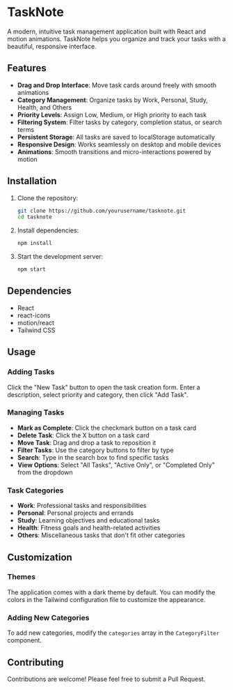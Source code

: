# TaskNote

A modern, intuitive task management application built with React and motion animations. TaskNote helps you organize and track your tasks with a beautiful, responsive interface.

## Features

- **Drag and Drop Interface**: Move task cards around freely with smooth animations
- **Category Management**: Organize tasks by Work, Personal, Study, Health, and Others
- **Priority Levels**: Assign Low, Medium, or High priority to each task
- **Filtering System**: Filter tasks by category, completion status, or search terms
- **Persistent Storage**: All tasks are saved to localStorage automatically
- **Responsive Design**: Works seamlessly on desktop and mobile devices
- **Animations**: Smooth transitions and micro-interactions powered by motion

## Installation

1. Clone the repository:
   ```bash
   git clone https://github.com/yourusername/tasknote.git
   cd tasknote
   ```

2. Install dependencies:
   ```bash
   npm install
   ```

3. Start the development server:
   ```bash
   npm start
   ```

## Dependencies

- React
- react-icons
- motion/react
- Tailwind CSS

## Usage

### Adding Tasks
Click the "New Task" button to open the task creation form. Enter a description, select priority and category, then click "Add Task".

### Managing Tasks
- **Mark as Complete**: Click the checkmark button on a task card
- **Delete Task**: Click the X button on a task card
- **Move Task**: Drag and drop a task to reposition it
- **Filter Tasks**: Use the category buttons to filter by type
- **Search**: Type in the search box to find specific tasks
- **View Options**: Select "All Tasks", "Active Only", or "Completed Only" from the dropdown

### Task Categories
- **Work**: Professional tasks and responsibilities
- **Personal**: Personal projects and errands
- **Study**: Learning objectives and educational tasks
- **Health**: Fitness goals and health-related activities
- **Others**: Miscellaneous tasks that don't fit other categories

## Customization

### Themes
The application comes with a dark theme by default. You can modify the colors in the Tailwind configuration file to customize the appearance.

### Adding New Categories
To add new categories, modify the `categories` array in the `CategoryFilter` component.

## Contributing

Contributions are welcome! Please feel free to submit a Pull Request.


